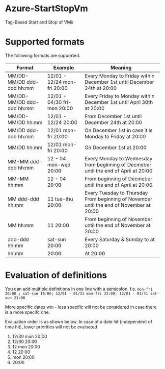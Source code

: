 # Azure-StartStopVm
Tag-Based Start and Stop of VMs

# Supported formats
The following formats are supported.

Format | Example | Meaning
--- | --- | --- 
MM/DD-MM/DD ddd-ddd hh:mm | 12/01 - 12/24  mon-fri 20:00 | Every Monday to Friday within December 1st until December 24th at 20:00
MM/DD-MM/DD ddd-ddd hh:mm | 12/01 - 04/30  fri-mon 20:00 | Every Friday to Monday within December 1st until April 30th at 20:00
MM/DD-MM/DD hh:mm | 12/01 - 12/24 20:00 | From December 1st until December 24th at 20:00
MM/DD ddd-ddd hh:mm | 12/01 mon-fri 20:00 | On December 1st in case it is Monday to Friday at 20:00
MM/DD hh:mm | 12/01 mon-fri 20:00 | On December 1st at 20:00
MM-MM ddd-ddd hh:mm | 12 - 04 mon-wed 20:00 | Every Monday to Wednesday from beginning of Decmeber until the end of April at 20:00
MM-MM hh:mm | 12 - 04 20:00 | From beginning of Decmeber until the end of April at 20:00
MM ddd-ddd hh:mm | 11 tue-thu 20:00 | Every Tuesday to Thursday From beginning of November until the end of November at 20:00
MM hh:mm | 11 20:00 | From beginning of November until the end of November at 20:00
ddd-ddd hh:mm | sat-sun 20:00 | Every Saturday & Sunday to at 20:00
hh:mm | 20:00 | At 20:00


# Evaluation of definitions
You can add multiple definitions in one line with a semicolon, f.e. ```mon-fri 20:00 ; sat-sun 16:00; 12/01 - 01/31 mon-fri 22:00; 12/01 - 01/31 sat-sun 21:00```

More specific dates win - less specific will not be considered in case there is a more specifc one.

Evaluation order is as shown below. In case of a date hit (independent of time hit), lower priorities will not be evaluated.
 1. 12/30 mon 20:00
 1. 12/30 20:00
 1. 12 mon 20:00
 1. 12 20:00
 1. mon 20:00
 1. 20:00

